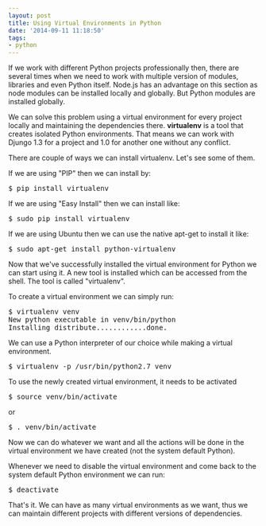 ```yaml
---
layout: post
title: Using Virtual Environments in Python
date: '2014-09-11 11:18:50'
tags:
- python
---
```


If we work with different Python projects professionally then, there are several times when we need to work with multiple version of modules, libraries and even Python itself. Node.js has an advantage on this section as node modules can be installed locally and globally. But Python modules are installed globally.

We can solve this problem using a virtual environment for every project locally and maintaining the dependencies there. **virtualenv** is a tool that creates isolated Python environments. That means we can work with Djungo 1.3 for a project and 1.0 for another one without any conflict.

There are couple of ways we can install virtualenv. Let's see some of them.

If we are using "PIP" then we can install by:

<pre class="brush: shell;">$ pip install virtualenv</pre>

If we are using "Easy Install" then we can install like:

<pre class="brush: shell;">$ sudo pip install virtualenv</pre>

If we are using Ubuntu then we can use the native apt-get to install it like:

<pre class="brush: shell;">$ sudo apt-get install python-virtualenv</pre>

Now that we've successfully installed the virtual environment for Python we can start using it. A new tool is installed which can be accessed from the shell. The tool is called "virtualenv".

To create a virtual environment we can simply run:

<pre class="brush: shell;">
$ virtualenv venv
New python executable in venv/bin/python
Installing distribute............done.
</pre>

We can use a Python interpreter of our choice while making a virtual environment.

<pre class="brush: shell;">$ virtualenv -p /usr/bin/python2.7 venv</pre>

To use the newly created virtual environment, it needs to be activated

<pre class="brush: shell;">$ source venv/bin/activate</pre>

or

<pre class="brush: shell;">$ . venv/bin/activate</pre>

Now we can do whatever we want and all the actions will be done in the virtual environment we have created (not the system default Python).

Whenever we need to disable the virtual environment and come back to the system default Python environment we can run:

<pre class="brush: shell;">$ deactivate</pre>

That's it. We can have as many virtual environments as we want, thus we can maintain different projects with different versions of dependencies.
